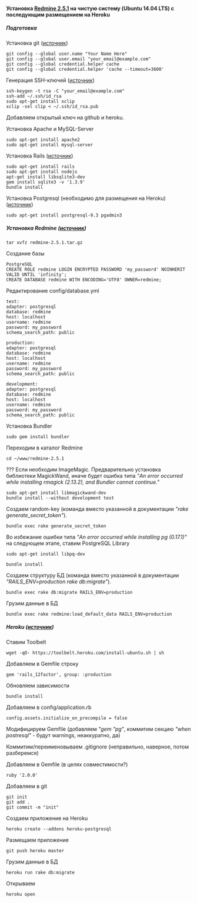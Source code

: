 #### Установка [Redmine 2.5.1](http://redmine.org/) на чистую систему (Ubuntu 14.04 LTS) с последующим размещением на Heroku
##### Подготовка
Установка git ([источник](https://help.github.com/articles/set-up-git))
```
git config --global user.name "Your Name Here"
git config --global user.email "your_email@example.com"
git config --global credential.helper cache
git config --global credential.helper 'cache --timeout=3600'
```
Генерация SSH-ключей ([источник](https://help.github.com/articles/generating-ssh-keys))
```
ssh-keygen -t rsa -C "your_email@example.com"
ssh-add ~/.ssh/id_rsa
sudo apt-get install xclip
xclip -sel clip < ~/.ssh/id_rsa.pub
```
Добавляем открытый ключ на github и heroku.

Установка Apache и MySQL-Server
```
sudo apt-get install apache2
sudo apt-get install mysql-server
```
Установка Rails ([источник](https://help.ubuntu.com/14.04/serverguide/ruby-on-rails.html))
```
sudo apt-get install rails
sudo apt-get install nodejs
apt-get install libsqlite3-dev
gem install sqlite3 -v '1.3.9'
bundle install
```
Установка Postgresql (необходимо для размещения на Heroku) ([источник](http://technobytz.com/install-postgresql-9-3-ubuntu.html))
```
sudo apt-get install postgresql-9.3 pgadmin3
```
##### Установка Redmine ([источник](http://www.redmine.org/projects/redmine/wiki/RedmineInstall))
```
tar xvfz redmine-2.5.1.tar.gz
```
Создание базы
```
PostgreSQL
CREATE ROLE redmine LOGIN ENCRYPTED PASSWORD 'my_password' NOINHERIT VALID UNTIL 'infinity';
CREATE DATABASE redmine WITH ENCODING='UTF8' OWNER=redmine;
```
Редактирование config/database.yml
```
test:
adapter: postgresql
database: redmine
host: localhost
username: redmine
password: my_password
schema_search_path: public

production:
adapter: postgresql
database: redmine
host: localhost
username: redmine
password: my_password
schema_search_path: public

development:
adapter: postgresql
database: redmine
host: localhost
username: redmine
password: my_password
schema_search_path: public
```
Установка Bundler
```
sudo gem install bundler
```
Переходим в каталог Redmine
```
cd ~/www/redmine-2.5.1
```
??? Если необходим ImageMagic. Предварительно установка библиотеки MagickWand, иначе будет ошибка типа *"An error occurred while installing rmagick (2.13.2), and Bundler cannot continue."*
```
sudo apt-get install libmagickwand-dev
bundle install --without development test
```
Создаем random-key (команда вместо указанной в документации *"rake generate_secret_token"*).
```
bundle exec rake generate_secret_token
```
Во избежание ошибки типа *"An error occurred while installing pg (0.17.1)"* на следующем этапе, ставим PostgreSQL Library
```
sudo apt-get install libpq-dev
```
```
bundle install
```
Создаем структуру БД (команда вместо указанной в документации *"RAILS_ENV=production rake db:migrate"*).
```
bundle exec rake db:migrate RAILS_ENV=production
```
Грузим данные в БД
```
bundle exec rake redmine:load_default_data RAILS_ENV=production
```
##### Heroku ([источник](https://devcenter.heroku.com/articles/getting-started-with-rails3))
Ставим Toolbelt
```
wget -qO- https://toolbelt.heroku.com/install-ubuntu.sh | sh
```
Добавляем в Gemfile строку
```
gem 'rails_12factor', group: :production
```
Обновляем зависимости
```
bundle install
```
Добавляем в config/application.rb
```
config.assets.initialize_on_precompile = false
```
Модифицируем Gemfile (добавляем *"gem "pg"*, коммитим секцию *"when postresql"* - будут warnings, неаккуратно, да)

Коммитим/переименовываем .gitignore (неправильно, наверное, потом разберемся)

Добавляем в Gemfile (в целях совместимости?)
```
ruby '2.0.0'
```
Добавляем в git
```
git init
git add .
git commit -m "init"
```
Создаем приложение на Heroku
```
heroku create --addons heroku-postgresql
```
Размещаем приложение
```
git push heroku master
```
Грузим данные в БД
```
heroku run rake db:migrate
```
Открываем
```
heroku open
```

